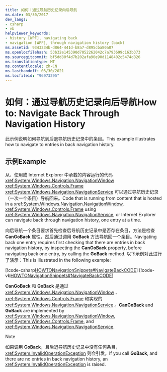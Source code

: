 ```yaml
---
title: 如何：通过导航历史记录向后导航
ms.date: 03/30/2017
dev_langs:
- csharp
- vb
helpviewer_keywords:
- history [WPF], navigating back
- navigation [WPF], through navigation history (back)
ms.assetid: 9343234b-d864-441d-b8a7-d895cba80a87
ms.openlocfilehash: 53b32e145390d7052262042c7a793699c163b373
ms.sourcegitcommit: bf5dd80f4d7b202afa90e90d1148402c5474d826
ms.translationtype: MT
ms.contentlocale: zh-CN
ms.lasthandoff: 03/30/2021
ms.locfileid: "96973295"
---
```

# <a name="how-to-navigate-back-through-navigation-history"></a><span data-ttu-id="2d8b7-102">如何：通过导航历史记录向后导航</span><span class="sxs-lookup"><span data-stu-id="2d8b7-102">How to: Navigate Back Through Navigation History</span></span>
<span data-ttu-id="2d8b7-103">此示例说明如何导航到后退导航历史记录中的条目。</span><span class="sxs-lookup"><span data-stu-id="2d8b7-103">This example illustrates how to navigate to entries in back navigation history.</span></span>  
  
## <a name="example"></a><span data-ttu-id="2d8b7-104">示例</span><span class="sxs-lookup"><span data-stu-id="2d8b7-104">Example</span></span>  
 <span data-ttu-id="2d8b7-105">从、使用或 Internet Explorer 中承载的内容运行的代码 <xref:System.Windows.Navigation.NavigationWindow> <xref:System.Windows.Controls.Frame> <xref:System.Windows.Navigation.NavigationService> 可以通过导航历史记录（一次一个条目）导航回来。</span><span class="sxs-lookup"><span data-stu-id="2d8b7-105">Code that is running from content that is hosted in a <xref:System.Windows.Navigation.NavigationWindow>, <xref:System.Windows.Controls.Frame> using <xref:System.Windows.Navigation.NavigationService>, or Internet Explorer can navigate back through navigation history, one entry at a time.</span></span>  
  
 <span data-ttu-id="2d8b7-106">向后导航一个条目要求首先检查后导航历史记录中是否存在条目，方法是检查 **CanGoBack** 属性，然后通过调用 **GoBack** 方法导航回一个条目。</span><span class="sxs-lookup"><span data-stu-id="2d8b7-106">Navigating back one entry requires first checking that there are entries in back navigation history, by inspecting the **CanGoBack** property, before navigating back one entry, by calling the **GoBack** method.</span></span> <span data-ttu-id="2d8b7-107">以下示例对此进行了演示：</span><span class="sxs-lookup"><span data-stu-id="2d8b7-107">This is illustrated in the following example:</span></span>  
  
 [!code-csharp[HOWTONavigationSnippets#NavigateBackCODE](~/samples/snippets/csharp/VS_Snippets_Wpf/HOWTONavigationSnippets/CSharp/HomePage.xaml.cs#navigatebackcode)]
 [!code-vb[HOWTONavigationSnippets#NavigateBackCODE](~/samples/snippets/visualbasic/VS_Snippets_Wpf/HOWTONavigationSnippets/visualbasic/homepage.xaml.vb#navigatebackcode)]  
  
 <span data-ttu-id="2d8b7-108">**CanGoBack** 和 **GoBack** 是通过 <xref:System.Windows.Navigation.NavigationWindow> 、 <xref:System.Windows.Controls.Frame> 和实现的 <xref:System.Windows.Navigation.NavigationService> 。</span><span class="sxs-lookup"><span data-stu-id="2d8b7-108">**CanGoBack** and **GoBack** are implemented by <xref:System.Windows.Navigation.NavigationWindow>, <xref:System.Windows.Controls.Frame>, and <xref:System.Windows.Navigation.NavigationService>.</span></span>  
  
> [!NOTE]
> <span data-ttu-id="2d8b7-109">如果调用 **GoBack**，且后退导航历史记录中没有任何条目， <xref:System.InvalidOperationException> 则会引发。</span><span class="sxs-lookup"><span data-stu-id="2d8b7-109">If you call **GoBack**, and there are no entries in back navigation history, an <xref:System.InvalidOperationException> is raised.</span></span>
